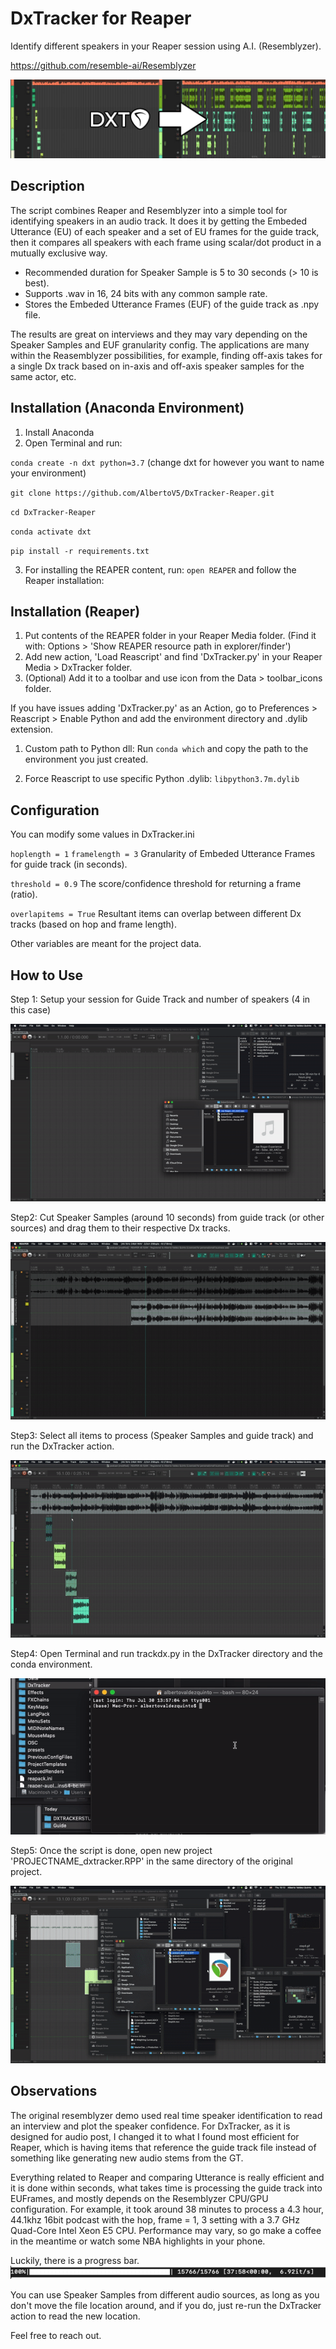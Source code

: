 # DxTracker for Reaper

Identify different speakers in your Reaper session using A.I. (Resemblyzer).

https://github.com/resemble-ai/Resemblyzer

![Step1](Guide/comp.jpg)

## Description

The script combines Reaper and Resemblyzer into a simple tool for identifying speakers in an audio track. It does it by getting the Embeded Utterance (EU) of each speaker and a set of EU frames for the guide track, then it compares all speakers with each frame using scalar/dot product in a mutually exclusive way. 

- Recommended duration for Speaker Sample is 5 to 30 seconds (> 10 is best). 
- Supports .wav in 16, 24 bits with any common sample rate.
- Stores the Embeded Utterance Frames (EUF) of the guide track as .npy file.

The results are great on interviews and they may vary depending on the Speaker Samples and EUF granularity config. The applications are many within the Reasemblyzer possibilities, for example, finding off-axis takes for a single Dx track based on in-axis and off-axis speaker samples for the same actor, etc.

## Installation (Anaconda Environment)

1. Install Anaconda 
2. Open Terminal and run:

`conda create -n dxt python=3.7` (change dxt for however you want to name your environment)

`git clone https://github.com/AlbertoV5/DxTracker-Reaper.git`

`cd DxTracker-Reaper`

`conda activate dxt`

`pip install -r requirements.txt`

3. For installing the REAPER content, run: `open REAPER` and follow the Reaper installation:

## Installation (Reaper)

1. Put contents of the REAPER folder in your Reaper Media folder. (Find it with: Options > 'Show REAPER resource path in explorer/finder')
2. Add new action, 'Load Reascript' and find 'DxTracker.py' in your Reaper Media > DxTracker folder.
3. (Optional) Add it to a toolbar and use icon from the Data > toolbar_icons folder.

If you have issues adding 'DxTracker.py' as an Action, go to Preferences > Reascript > Enable Python and add the environment directory and .dylib extension. 

1. Custom path to Python dll: Run `conda which` and copy the path to the environment you just created. 

2. Force Reascript to use specific Python .dylib: `libpython3.7m.dylib`

## Configuration

You can modify some values in DxTracker.ini 

`hoplength = 1` `framelength = 3` Granularity of Embeded Utterance Frames for guide track (in seconds).

`threshold = 0.9` The score/confidence threshold for returning a frame (ratio).

`overlapitems = True` Resultant items can overlap between different Dx tracks (based on hop and frame length).

Other variables are meant for the project data.

## How to Use

Step 1: Setup your session for Guide Track and number of speakers (4 in this case)

![Step1](Guide/step1.gif)

Step2: Cut Speaker Samples (around 10 seconds) from guide track (or other sources) and drag them to their respective Dx tracks.

![Step2](Guide/step2.gif)

Step3: Select all items to process (Speaker Samples and guide track) and run the DxTracker action.

![Step3](Guide/step3.gif)

Step4: Open Terminal and run trackdx.py in the DxTracker directory and the conda environment.

![Step4](Guide/step4.gif)

Step5: Once the script is done, open new project 'PROJECTNAME_dxtracker.RPP' in the same directory of the original project.

![Step5](Guide/step5.gif)


## Observations

The original resemblyzer demo used real time speaker identification to read an interview and plot the speaker confidence. For DxTracker, as it is designed for audio post, I changed it to what I found most efficient for Reaper, which is having items that reference the guide track file instead of something like generating new audio stems from the GT.

Everything related to Reaper and comparing Utterance is really efficient and it is done within seconds, what takes time is processing the guide track into EUFrames, and mostly depends on the Resemblyzer CPU/GPU configuration. For example, it took around 38 minutes to process a 4.3 hour, 44.1khz 16bit podcast with the hop, frame = 1, 3 setting with a 3.7 GHz Quad-Core Intel Xeon E5 CPU. Performance may vary, so go make a coffee in the meantime or watch some NBA highlights in your phone.

Luckily, there is a progress bar.
![refduration](Guide/refdur.png)

You can use Speaker Samples from different audio sources, as long as you don't move the file location around, and if you do, just re-run the DxTracker action to read the new location. 

Feel free to reach out.
